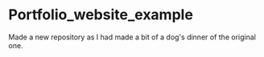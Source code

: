 # Portfolio_website_example
Made a new repository as I had made a bit of a dog's dinner of the original one.
